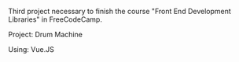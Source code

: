 Third project necessary to finish the course "Front End Development Libraries" in FreeCodeCamp.

Project: Drum Machine
    
Using: Vue.JS